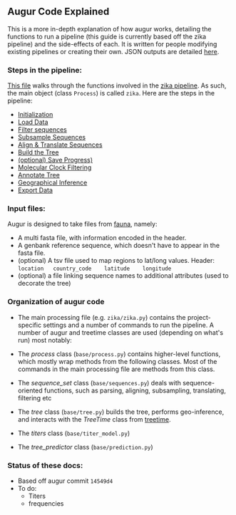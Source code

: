 ## Augur Code Explained

This is a more in-depth explanation of how augur works, detailing the functions to run a pipeline (this guide is currently based off the zika pipeline) and the side-effects of each. It is written for people modifying existing pipelines or creating their own. JSON outputs are detailed [here](../README.md).

### Steps in the pipeline:
[This file](pipeline_steps.md) walks through the functions involved in the [zika pipeline](../zika/zika.py). As such, the main object (class `Process`) is called `zika`. Here are the steps in the pipeline:

* [Initialization](pipeline_steps.md#initialization)
* [Load Data](pipeline_steps.md#load-the-input-data)
* [Filter sequences](pipeline_steps.md#filter-sequences)
* [Subsample Sequences](pipeline_steps.md#subsample-sequences)
* [Align & Translate Sequences](pipeline_steps.md#align-and-translate-sequences)
* [Build the Tree](pipeline_steps.md#build-tree)
* [(optional) Save Progress)](pipeline_steps.md#save-progress)
* [Molecular Clock Filtering](pipeline_steps.md#molecular-clock-filtering)
* [Annotate Tree](pipeline_steps.md#annotate-tree)
* [Geographical Inference](pipeline_steps.md#geographical-inference)
* [Export Data](pipeline_steps.md#export-data)


### Input files:
Augur is designed to take files from [fauna](https://github.com/nextstrain/fauna), namely:
* A multi fasta file, with information encoded in the header.
* A genbank reference sequence, which doesn't have to appear in the fasta file.
* (optional) A tsv file used to map regions to lat/long values. Header: `location	country_code	latitude	longitude`
* (optional) a file linking sequence names to additional attributes (used to decorate the tree)

### Organization of augur code
* The main processing file (e.g. `zika/zika.py`) contains the project-specific settings and a number of commands to run the pipeline. A number of augur and treetime classes are used (depending on what's run) most notably:

* The _process_ class (`base/process.py`) contains higher-level functions, which mostly wrap methods from the following classes. Most of the commands in the main processing file are methods from this class.

* The *sequence_set* class (`base/sequences.py`) deals with sequence-oriented functions, such as parsing, aligning, subsampling, translating, filtering etc

* The _tree_ class (`base/tree.py`) builds the tree, performs geo-inference, and interacts with the _TreeTime_ class from [treetime](https://github.com/neherlab/treetime).

* The _titers_ class (`base/titer_model.py`)

* The *tree_predictor* class (`base/prediction.py`)


### Status of these docs:
* Based off augur commit `14549d4`
* To do:
  * Titers
  * frequencies
